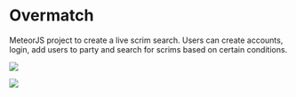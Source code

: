 # Overmatch

MeteorJS project to create a live scrim search. Users can create accounts, login, add users to party and search for scrims based on certain conditions.

![](https://cloud.githubusercontent.com/assets/8401521/18535280/2c43ecb4-7b36-11e6-88b9-eee05d38f0dd.png)

![](https://cloud.githubusercontent.com/assets/8401521/18535281/2ddbe1bc-7b36-11e6-9d69-ca8d80b9b139.png)
